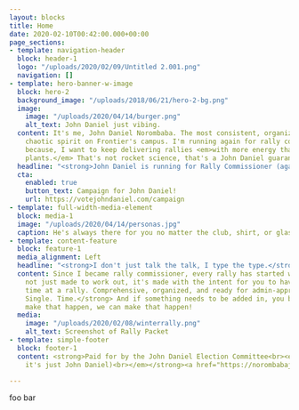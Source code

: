 ```yaml
---
layout: blocks
title: Home
date: 2020-02-10T00:42:00.000+00:00
page_sections:
- template: navigation-header
  block: header-1
  logo: "/uploads/2020/02/09/Untitled 2.001.png"
  navigation: []
- template: hero-banner-w-image
  block: hero-2
  background_image: "/uploads/2018/06/21/hero-2-bg.png"
  image:
    image: "/uploads/2020/04/14/burger.png"
    alt_text: John Daniel just vibing.
  content: It's me, John Daniel Norombaba. The most consistent, organized, and yet
    chaotic spirit on Frontier's campus. I'm running again for rally commissioner
    because, I want to keep delivering rallies <em>with more energy than nuclear power
    plants.</em> That's not rocket science, that's a John Daniel guarantee!
  headline: "<strong>John Daniel is running for Rally Commissioner (again).</strong>"
  cta:
    enabled: true
    button_text: Campaign for John Daniel!
    url: https://votejohndaniel.com/campaign
- template: full-width-media-element
  block: media-1
  image: "/uploads/2020/04/14/personas.jpg"
  caption: He's always there for you no matter the club, shirt, or glasses.
- template: content-feature
  block: feature-1
  media_alignment: Left
  headline: "<strong>I don't just talk the talk, I type the type.</strong>"
  content: Since I became rally commissioner, every rally has started with this. It's
    not just made to work out, it's made with the intent for you to have the best
    time at a rally. Comprehensive, organized, and ready for admin-approval. <strong>Every.
    Single. Time.</strong> And if something needs to be added in, you betcha' I can
    make that happen, we can make that happen!
  media:
    image: "/uploads/2020/02/08/winterrally.png"
    alt_text: Screenshot of Rally Packet
- template: simple-footer
  block: footer-1
  content: <strong>Paid for by the John Daniel Election Committee<br><em>(but in reality,
    it's just John Daniel)<br></em></strong><a href="https://norombabajd.com" title="norombabajd.com">norombabajd.com</a>

---
```

foo bar